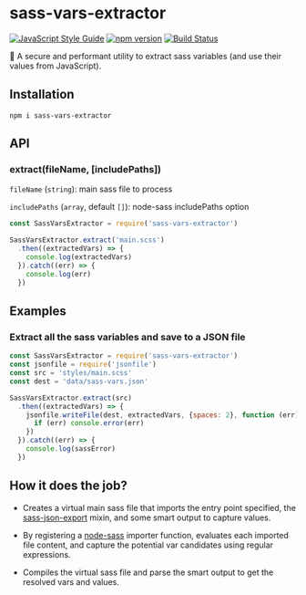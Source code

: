 # sass-vars-extractor

[![JavaScript Style Guide](https://img.shields.io/badge/code_style-standard-brightgreen.svg)](https://standardjs.com)
[![npm version](https://badge.fury.io/js/sass-vars-extractor.svg)](https://badge.fury.io/js/sass-vars-extractor)
[![Build Status](https://travis-ci.org/d-asensio/sass-vars-extractor.svg?branch=master)](https://travis-ci.org/d-asensio/sass-vars-extractor)

👾 A secure and performant utility to extract sass variables (and use their values from JavaScript).


## Installation

```
npm i sass-vars-extractor
```


## API

### extract(fileName, [includePaths])

`fileName` (`string`): main sass file to process 

`includePaths` (`array`, default `[]`): node-sass includePaths option


```js
const SassVarsExtractor = require('sass-vars-extractor')

SassVarsExtractor.extract('main.scss')
  .then((extractedVars) => {
    console.log(extractedVars)
  }).catch((err) => {
    console.log(err)
  })
```


## Examples

### Extract all the sass variables and save to a JSON file

```js
const SassVarsExtractor = require('sass-vars-extractor')
const jsonfile = require('jsonfile')
const src = 'styles/main.scss'
const dest = 'data/sass-vars.json'

SassVarsExtractor.extract(src)
  .then((extractedVars) => {
    jsonfile.writeFile(dest, extractedVars, {spaces: 2}, function (err) {
      if (err) console.error(err)
    })
  }).catch((err) => {
    console.log(sassError)
  })
```

## How it does the job?

- Creates a virtual main sass file that imports the entry point specified, the [sass-json-export](https://github.com/oddbird/sass-json-export) mixin, and some smart output to capture values.

- By registering a [node-sass](https://github.com/sass/node-sass) importer function, evaluates each imported file content, and capture the potential var candidates using regular expressions.

- Compiles the virtual sass file and parse the smart output to get the resolved vars and values.

